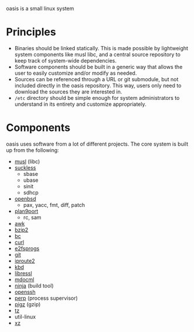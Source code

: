 oasis is a small linux system

# Principles

* Binaries should be linked statically. This is made possible by lightweight
  system components like musl libc, and a central source repository to keep
  track of system-wide dependencies.
* Software components should be built in a generic way that allows the user to
  easily customize and/or modify as needed.
* Sources can be referenced through a URL or git submodule, but not included
  directly in the oasis repository. This way, users only need to download the
  sources they are interested in.
* `/etc` directory should be simple enough for system administrators to
  understand in its entirety and customize appropriately.

# Components

oasis uses software from a lot of different projects. The core system is built
up from the following:

* [musl](http://musl-libc.org/) (libc)
* [suckless](http://core.suckless.org/)
	- sbase
	- ubase
	- sinit
	- sdhcp
* [openbsd](http://openbsd.org/)
	- pax, yacc, fmt, diff, patch
* [plan9port](http://swtch.com/plan9port/)
	- rc, sam
* [awk](http://github.com/onetrueawk/awk/)
* [bzip2](http://bzip.org/)
* [bc](https://www.gnu.org/software/bc/)
* [curl](https://curl.haxx.se/)
* [e2fsprogs](http://e2fsprogs.sourceforge.net/)
* [git](https://git-scm.com/)
* [iproute2](http://www.linuxfoundation.org/collaborate/workgroups/networking/iproute2)
* [kbd](http://kbd-project.org/)
* [libressl](http://www.libressl.org/)
* [mdocml](http://mdocml.bsd.lv/)
* [ninja](https://ninja-build.org/) (build tool)
* [openssh](http://www.openssh.com/)
* [perp](http://b0llix.net/perp/) (process supervisor)
* [pigz](http://zlib.net/pigz/) (gzip)
* [tz](https://www.iana.org/time-zones)
* util-linux
* [xz](http://tukaani.org/xz/)
